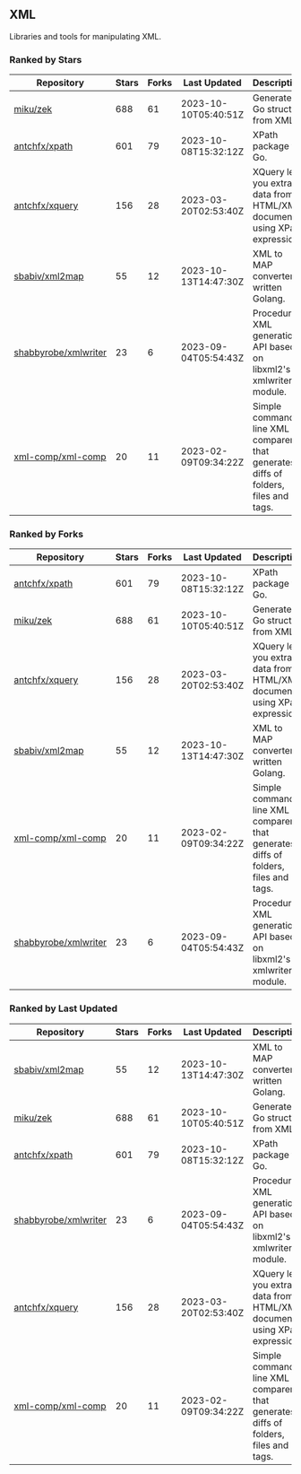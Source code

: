 ## XML

Libraries and tools for manipulating XML.

### Ranked by Stars

| Repository | Stars | Forks | Last Updated | Description | 
|------------|-------|-------|--------------|-------------|
| [miku/zek](https://github.com/miku/zek) | 688 | 61 | 2023-10-10T05:40:51Z |  Generate a Go struct from XML. |
| [antchfx/xpath](https://github.com/antchfx/xpath) | 601 | 79 | 2023-10-08T15:32:12Z |  XPath package for Go. |
| [antchfx/xquery](https://github.com/antchfx/xquery) | 156 | 28 | 2023-03-20T02:53:40Z |  XQuery lets you extract data from HTML/XML documents using XPath expression. |
| [sbabiv/xml2map](https://github.com/sbabiv/xml2map) | 55 | 12 | 2023-10-13T14:47:30Z |  XML to MAP converter written Golang. |
| [shabbyrobe/xmlwriter](https://github.com/shabbyrobe/xmlwriter) | 23 | 6 | 2023-09-04T05:54:43Z |  Procedural XML generation API based on libxml2's xmlwriter module. |
| [xml-comp/xml-comp](https://github.com/xml-comp/xml-comp) | 20 | 11 | 2023-02-09T09:34:22Z |  Simple command line XML comparer that generates diffs of folders, files and tags. |

### Ranked by Forks

| Repository | Stars | Forks | Last Updated | Description | 
|------------|-------|-------|--------------|-------------|
| [antchfx/xpath](https://github.com/antchfx/xpath) | 601 | 79 | 2023-10-08T15:32:12Z |  XPath package for Go. |
| [miku/zek](https://github.com/miku/zek) | 688 | 61 | 2023-10-10T05:40:51Z |  Generate a Go struct from XML. |
| [antchfx/xquery](https://github.com/antchfx/xquery) | 156 | 28 | 2023-03-20T02:53:40Z |  XQuery lets you extract data from HTML/XML documents using XPath expression. |
| [sbabiv/xml2map](https://github.com/sbabiv/xml2map) | 55 | 12 | 2023-10-13T14:47:30Z |  XML to MAP converter written Golang. |
| [xml-comp/xml-comp](https://github.com/xml-comp/xml-comp) | 20 | 11 | 2023-02-09T09:34:22Z |  Simple command line XML comparer that generates diffs of folders, files and tags. |
| [shabbyrobe/xmlwriter](https://github.com/shabbyrobe/xmlwriter) | 23 | 6 | 2023-09-04T05:54:43Z |  Procedural XML generation API based on libxml2's xmlwriter module. |

### Ranked by Last Updated

| Repository | Stars | Forks | Last Updated | Description | 
|------------|-------|-------|--------------|-------------|
| [sbabiv/xml2map](https://github.com/sbabiv/xml2map) | 55 | 12 | 2023-10-13T14:47:30Z |  XML to MAP converter written Golang. |
| [miku/zek](https://github.com/miku/zek) | 688 | 61 | 2023-10-10T05:40:51Z |  Generate a Go struct from XML. |
| [antchfx/xpath](https://github.com/antchfx/xpath) | 601 | 79 | 2023-10-08T15:32:12Z |  XPath package for Go. |
| [shabbyrobe/xmlwriter](https://github.com/shabbyrobe/xmlwriter) | 23 | 6 | 2023-09-04T05:54:43Z |  Procedural XML generation API based on libxml2's xmlwriter module. |
| [antchfx/xquery](https://github.com/antchfx/xquery) | 156 | 28 | 2023-03-20T02:53:40Z |  XQuery lets you extract data from HTML/XML documents using XPath expression. |
| [xml-comp/xml-comp](https://github.com/xml-comp/xml-comp) | 20 | 11 | 2023-02-09T09:34:22Z |  Simple command line XML comparer that generates diffs of folders, files and tags. |

